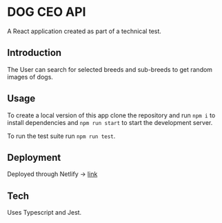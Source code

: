 # DOG CEO API

A React application created as part of a technical test.

## Introduction

The User can search for selected breeds and sub-breeds to get random images of dogs.

## Usage

To create a local version of this app clone the repository and run `npm i` to install dependencies and `npm run start` to start the development server.

To run the test suite run `npm run test`.

## Deployment

Deployed through Netlify -> [link](https://dog-ceo-api.netlify.app/)

## Tech

Uses Typescript and Jest.
